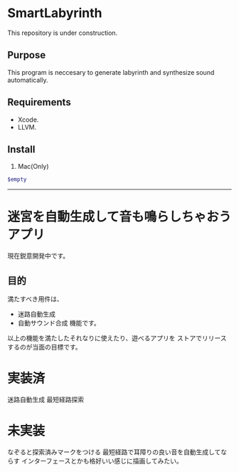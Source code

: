 SmartLabyrinth
================================

This repository is under construction.

## Purpose
This program is neccesary to generate labyrinth and synthesize sound automatically.

## Requirements
- Xcode.
- LLVM.


## Install
1. Mac(Only)
 
 ```sh
$empty
```

--------------------------------

迷宮を自動生成して音も鳴らしちゃおうアプリ
================================

現在鋭意開発中です。

## 目的
満たすべき用件は、
- 迷路自動生成
- 自動サウンド合成
機能です。

以上の機能を満たしたそれなりに使えたり、遊べるアプリを
ストアでリリースするのが当面の目標です。

# 実装済
迷路自動生成
最短経路探索

# 未実装
なぞると探索済みマークをつける
最短経路で耳障りの良い音を自動生成してならす
インターフェースとかも格好いい感じに描画してみたい。
